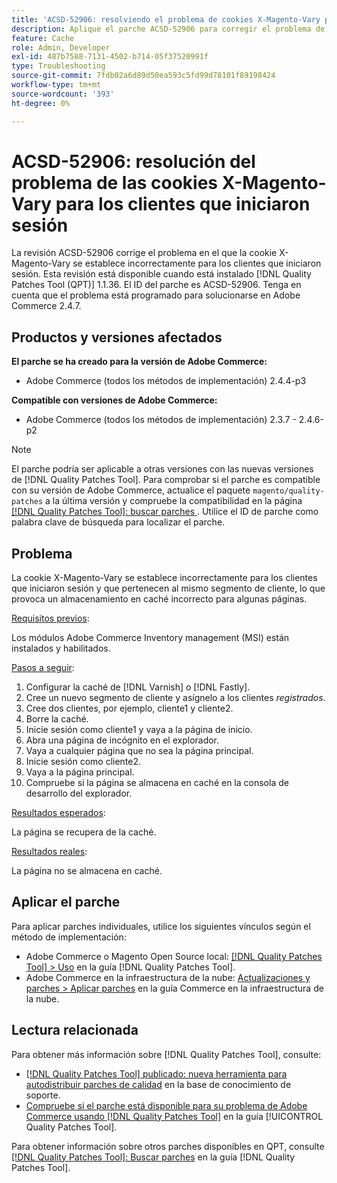 ```yaml
---
title: 'ACSD-52906: resolviendo el problema de cookies X-Magento-Vary para el almacenamiento en caché de clientes que iniciaron sesión'
description: Aplique el parche ACSD-52906 para corregir el problema de Adobe Commerce en el que la cookie X-Magento-Vary se establece incorrectamente para los clientes que iniciaron sesión.
feature: Cache
role: Admin, Developer
exl-id: 487b7588-7131-4502-b714-05f37520991f
type: Troubleshooting
source-git-commit: 7fdb02a6d89d50ea593c5fd99d78101f89198424
workflow-type: tm+mt
source-wordcount: '393'
ht-degree: 0%

---
```


# ACSD-52906: resolución del problema de las cookies X-Magento-Vary para los clientes que iniciaron sesión

La revisión ACSD-52906 corrige el problema en el que la cookie X-Magento-Vary se establece incorrectamente para los clientes que iniciaron sesión. Esta revisión está disponible cuando está instalado [!DNL Quality Patches Tool (QPT)] 1.1.36. El ID del parche es ACSD-52906. Tenga en cuenta que el problema está programado para solucionarse en Adobe Commerce 2.4.7.

## Productos y versiones afectados

**El parche se ha creado para la versión de Adobe Commerce:**

* Adobe Commerce (todos los métodos de implementación) 2.4.4-p3

**Compatible con versiones de Adobe Commerce:**

* Adobe Commerce (todos los métodos de implementación) 2.3.7 - 2.4.6-p2

>[!NOTE]
>
>El parche podría ser aplicable a otras versiones con las nuevas versiones de [!DNL Quality Patches Tool]. Para comprobar si el parche es compatible con su versión de Adobe Commerce, actualice el paquete `magento/quality-patches` a la última versión y compruebe la compatibilidad en la página [[!DNL Quality Patches Tool]: buscar parches ](https://experienceleague.adobe.com/tools/commerce-quality-patches/index.html?lang=es). Utilice el ID de parche como palabra clave de búsqueda para localizar el parche.

## Problema

La cookie X-Magento-Vary se establece incorrectamente para los clientes que iniciaron sesión y que pertenecen al mismo segmento de cliente, lo que provoca un almacenamiento en caché incorrecto para algunas páginas.

<u>Requisitos previos</u>:

Los módulos Adobe Commerce Inventory management (MSI) están instalados y habilitados.

<u>Pasos a seguir</u>:

1. Configurar la caché de [!DNL Varnish] o [!DNL Fastly].
1. Cree un nuevo segmento de cliente y asígnelo a los clientes *registrados*.
1. Cree dos clientes, por ejemplo, cliente1 y cliente2.
1. Borre la caché.
1. Inicie sesión como cliente1 y vaya a la página de inicio.
1. Abra una página de incógnito en el explorador.
1. Vaya a cualquier página que no sea la página principal.
1. Inicie sesión como cliente2.
1. Vaya a la página principal.
1. Compruebe si la página se almacena en caché en la consola de desarrollo del explorador.

<u>Resultados esperados</u>:

La página se recupera de la caché.

<u>Resultados reales</u>:

La página no se almacena en caché.

## Aplicar el parche

Para aplicar parches individuales, utilice los siguientes vínculos según el método de implementación:

* Adobe Commerce o Magento Open Source local: [[!DNL Quality Patches Tool] > Uso](/help/tools/quality-patches-tool/usage.md) en la guía [!DNL Quality Patches Tool].
* Adobe Commerce en la infraestructura de la nube: [Actualizaciones y parches > Aplicar parches](https://experienceleague.adobe.com/docs/commerce-cloud-service/user-guide/develop/upgrade/apply-patches.html?lang=es) en la guía Commerce en la infraestructura de la nube.

## Lectura relacionada

Para obtener más información sobre [!DNL Quality Patches Tool], consulte:

* [[!DNL Quality Patches Tool] publicado: nueva herramienta para autodistribuir parches de calidad](https://experienceleague.adobe.com/es/docs/commerce-operations/tools/quality-patches-tool/quality-patches-tool-to-self-serve-quality-patches) en la base de conocimiento de soporte.
* [Compruebe si el parche está disponible para su problema de Adobe Commerce usando [!DNL Quality Patches Tool]](/help/tools/quality-patches-tool/patches-available-in-qpt/check-patch-for-magento-issue-with-magento-quality-patches.md) en la guía [!UICONTROL Quality Patches Tool].


Para obtener información sobre otros parches disponibles en QPT, consulte [[!DNL Quality Patches Tool]: Buscar parches](https://experienceleague.adobe.com/tools/commerce-quality-patches/index.html?lang=es) en la guía [!DNL Quality Patches Tool].
